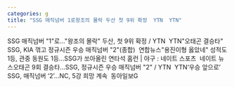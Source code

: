 ```yaml
---
categories: g
title: "SSG 매직넘버 1로왕조의 몰락 두산 첫 9위 확정  YTN  YTN"
---
```

SSG 매직넘버 "1"로..."왕조의 몰락" 두산, 첫 9위 확정 / YTN&nbsp;&nbsp;YTN"오태곤 결승타" SSG, KIA 꺾고 정규시즌 우승 매직넘버 "2"(종합)&nbsp;&nbsp;연합뉴스"용진이형 옳았네" 성적도 1등, 관중 동원도 1등…SSG가 쏘아올린 연타석 홈런 | 야구 : 네이트 스포츠&nbsp;&nbsp;네이트 뉴스오태곤 9회 결승타...SSG, 정규시즌 우승 매직넘버 "2" / YTN&nbsp;&nbsp;YTN‘우승 앞으로’ SSG, 매직넘버 ‘2’…NC, 5강 희망 계속&nbsp;&nbsp;동아일보G